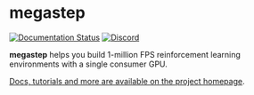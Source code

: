 # megastep
[![Documentation Status](https://readthedocs.org/projects/ansicolortags/badge/?version=latest)](https://andyljones.com/megastep)
[![Discord](https://img.shields.io/discord/765294874832273419)](https://www.reddit.com/r/reinforcementlearning/comments/jawm37/official_reinforcement_learning_discord/)

**megastep** helps you build 1-million FPS reinforcement learning environments with a single consumer GPU.

[Docs, tutorials and more are available on the project homepage](https://andyljones.com/megastep).
